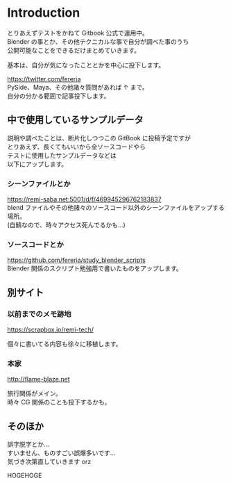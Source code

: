 # Introduction

とりあえずテストをかねて Gitbook 公式で運用中。  
Blender の事とか、その他テクニカルな事で自分が調べた事のうち  
公開可能なことをできるだけまとめていきます。

基本は、自分が気になったこととかを中心に投下します。

https://twitter.com/fereria  
PySide、Maya、その他諸々質問があれば ↑ まで。  
自分の分かる範囲で記事投下します。

## 中で使用しているサンプルデータ

説明や調べたことは、断片化しつつこの GitBook に投稿予定ですが  
とりあえず、長くてもいいから全ソースコードやら  
テストに使用したサンプルデータなどは  
以下にアップします。

### シーンファイルとか

https://remi-saba.net:5001/d/f/469945296762183837  
blend ファイルやその他諸々のソースコード以外のシーンファイルをアップする場所。  
(自鯖なので、時々アクセス死んでるかも...)

### ソースコードとか

https://github.com/fereria/study_blender_scripts  
Blender 関係のスクリプト勉強用で書いたものをアップします。

## 別サイト

### 以前までのメモ跡地

https://scrapbox.io/remi-tech/

個々に書いてる内容も徐々に移植します。

### 本家

http://flame-blaze.net

旅行関係がメイン。  
時々 CG 関係のことも投下するかも。

## そのほか

誤字脱字とか...  
すいません、ものすごい誤爆多いです...  
気づき次第直していきます orz

HOGEHOGE
